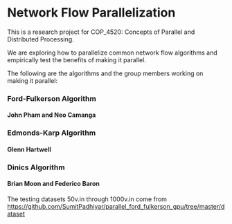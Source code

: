 # Network Flow Parallelization
This is a research project for COP_4520: Concepts of Parallel and Distributed Processing.

We are exploring how to parallelize common network flow algorithms and empirically test the benefits of making it parallel.

The following are the algorithms and the group members working on making it parallel:
### Ford-Fulkerson Algorithm
#### John Pham and Neo Camanga

### Edmonds-Karp Algorithm
#### Glenn Hartwell

### Dinics Algorithm
#### Brian Moon and Federico Baron

The testing datasets 50v.in through 1000v.in come from <https://github.com/SumitPadhiyar/parallel_ford_fulkerson_gpu/tree/master/dataset>